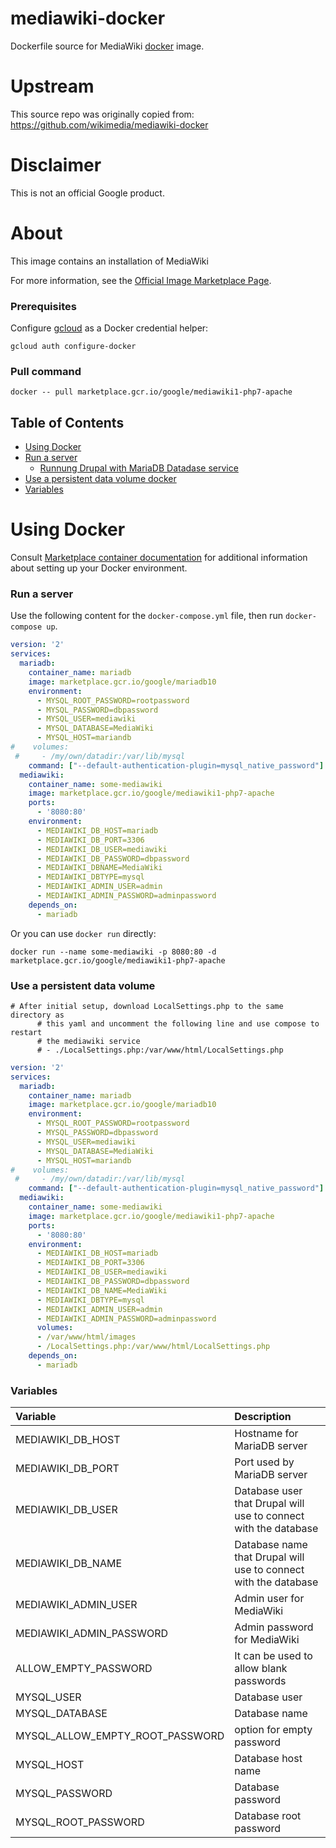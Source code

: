 mediawiki-docker
============

Dockerfile source for MediaWiki [docker](https://docker.io) image.

# Upstream

This source repo was originally copied from:
https://github.com/wikimedia/mediawiki-docker

# Disclaimer

This is not an official Google product.

# About
This image contains an installation of MediaWiki

For more information, see the
[Official Image Marketplace Page](https://console.cloud.google.com/marketplace/product/google/mediawiki1-php7-apache).

### Prerequisites

Configure [gcloud](https://cloud.google.com/sdk/gcloud/) as a Docker credential helper:

```shell
gcloud auth configure-docker
```

### Pull command

```shell
docker -- pull marketplace.gcr.io/google/mediawiki1-php7-apache
```
## Table of Contents

 * [Using Docker](#using-docker)
  * [Run a  server](#start-a-MediaWiki-instance-docker)
    * [Runnung Drupal with MariaDB Datadase service](#Runnung-Drupal-with-MariaDB-Datadase-service)
  * [Use a persistent data volume docker](#Use-a-persistent-data-volume)
  * [Variables](#Variables)


# <a name="using-docker"></a>Using Docker

Consult [Marketplace container documentation](https://cloud.google.com/launcher/docs/launcher-container)
for additional information about setting up your Docker environment.

### <a name="start-a-MediaWiki-instance-docker"></a>Run a server

Use the following content for the `docker-compose.yml` file, then run `docker-compose up`.

```yaml
version: '2'
services:
  mariadb:
    container_name: mariadb
    image: marketplace.gcr.io/google/mariadb10
    environment:
      - MYSQL_ROOT_PASSWORD=rootpassword
      - MYSQL_PASSWORD=dbpassword
      - MYSQL_USER=mediawiki
      - MYSQL_DATABASE=MediaWiki
      - MYSQL_HOST=mariandb
#    volumes:
 #     - /my/own/datadir:/var/lib/mysql
    command: ["--default-authentication-plugin=mysql_native_password"]
  mediawiki:
    container_name: some-mediawiki
    image: marketplace.gcr.io/google/mediawiki1-php7-apache
    ports:
      - '8080:80'
    environment:
      - MEDIAWIKI_DB_HOST=mariadb
      - MEDIAWIKI_DB_PORT=3306
      - MEDIAWIKI_DB_USER=mediawiki
      - MEDIAWIKI_DB_PASSWORD=dbpassword
      - MEDIAWIKI_DBNAME=MediaWiki
      - MEDIAWIKI_DBTYPE=mysql
      - MEDIAWIKI_ADMIN_USER=admin
      - MEDIAWIKI_ADMIN_PASSWORD=adminpassword
    depends_on:
      - mariadb
```
Or you can use `docker run` directly:
```
docker run --name some-mediawiki -p 8080:80 -d marketplace.gcr.io/google/mediawiki1-php7-apache
```
### <a name="use-a-persistent-data-volume-docker"></a>Use a persistent data volume

```
# After initial setup, download LocalSettings.php to the same directory as
      # this yaml and uncomment the following line and use compose to restart
      # the mediawiki service
      # - ./LocalSettings.php:/var/www/html/LocalSettings.php
```
```yaml
version: '2'
services:
  mariadb:
    container_name: mariadb
    image: marketplace.gcr.io/google/mariadb10
    environment:
      - MYSQL_ROOT_PASSWORD=rootpassword
      - MYSQL_PASSWORD=dbpassword
      - MYSQL_USER=mediawiki
      - MYSQL_DATABASE=MediaWiki
      - MYSQL_HOST=mariandb
#    volumes:
 #     - /my/own/datadir:/var/lib/mysql
    command: ["--default-authentication-plugin=mysql_native_password"]
  mediawiki:
    container_name: some-mediawiki
    image: marketplace.gcr.io/google/mediawiki1-php7-apache
    ports:
      - '8080:80'
    environment:
      - MEDIAWIKI_DB_HOST=mariadb
      - MEDIAWIKI_DB_PORT=3306
      - MEDIAWIKI_DB_USER=mediawiki
      - MEDIAWIKI_DB_PASSWORD=dbpassword
      - MEDIAWIKI_DB_NAME=MediaWiki
      - MEDIAWIKI_DBTYPE=mysql
      - MEDIAWIKI_ADMIN_USER=admin
      - MEDIAWIKI_ADMIN_PASSWORD=adminpassword
      volumes:
      - /var/www/html/images
      - /LocalSettings.php:/var/www/html/LocalSettings.php
    depends_on:
      - mariadb
```

### <a name="Variables"></a>Variables

 | **Variable** | **Description** |
|:-------------|:----------------|
|MEDIAWIKI_DB_HOST | Hostname for MariaDB server|
|MEDIAWIKI_DB_PORT | Port used by MariaDB server|
|MEDIAWIKI_DB_USER | Database user that Drupal will use to connect with the database|
|MEDIAWIKI_DB_NAME | Database name that Drupal will use to connect with the database|
|MEDIAWIKI_ADMIN_USER| Admin user for MediaWiki|
|MEDIAWIKI_ADMIN_PASSWORD|Admin password for MediaWiki|
|ALLOW_EMPTY_PASSWORD | It can be used to allow blank passwords|
|MYSQL_USER | Database user|
|MYSQL_DATABASE | Database name|
|MYSQL_ALLOW_EMPTY_ROOT_PASSWORD|option for empty password| 
|MYSQL_HOST|Database host name|
|MYSQL_PASSWORD|Database password|
|MYSQL_ROOT_PASSWORD| Database root password|
 

